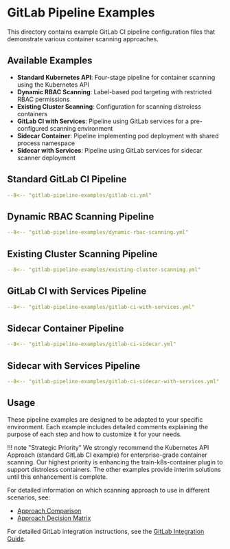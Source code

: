 # GitLab Pipeline Examples

This directory contains example GitLab CI pipeline configuration files that demonstrate various container scanning approaches.

## Available Examples

- **Standard Kubernetes API**: Four-stage pipeline for container scanning using the Kubernetes API
- **Dynamic RBAC Scanning**: Label-based pod targeting with restricted RBAC permissions
- **Existing Cluster Scanning**: Configuration for scanning distroless containers
- **GitLab CI with Services**: Pipeline using GitLab services for a pre-configured scanning environment
- **Sidecar Container**: Pipeline implementing pod deployment with shared process namespace
- **Sidecar with Services**: Pipeline using GitLab services for sidecar scanner deployment

## Standard GitLab CI Pipeline

```yaml
--8<-- "gitlab-pipeline-examples/gitlab-ci.yml"
```

## Dynamic RBAC Scanning Pipeline

```yaml
--8<-- "gitlab-pipeline-examples/dynamic-rbac-scanning.yml"
```

## Existing Cluster Scanning Pipeline

```yaml
--8<-- "gitlab-pipeline-examples/existing-cluster-scanning.yml"
```

## GitLab CI with Services Pipeline

```yaml
--8<-- "gitlab-pipeline-examples/gitlab-ci-with-services.yml"
```

## Sidecar Container Pipeline

```yaml
--8<-- "gitlab-pipeline-examples/gitlab-ci-sidecar.yml"
```

## Sidecar with Services Pipeline

```yaml
--8<-- "gitlab-pipeline-examples/gitlab-ci-sidecar-with-services.yml"
```

## Usage

These pipeline examples are designed to be adapted to your specific environment. Each example includes detailed comments explaining the purpose of each step and how to customize it for your needs.

!!! note "Strategic Priority"
    We strongly recommend the Kubernetes API Approach (standard GitLab CI example) for enterprise-grade container scanning. Our highest priority is enhancing the train-k8s-container plugin to support distroless containers. The other examples provide interim solutions until this enhancement is complete.

For detailed information on which scanning approach to use in different scenarios, see:

- [Approach Comparison](../approaches/comparison.md)
- [Approach Decision Matrix](../approaches/decision-matrix.md)

For detailed GitLab integration instructions, see the [GitLab Integration Guide](../integration/platforms/gitlab-ci.md).
